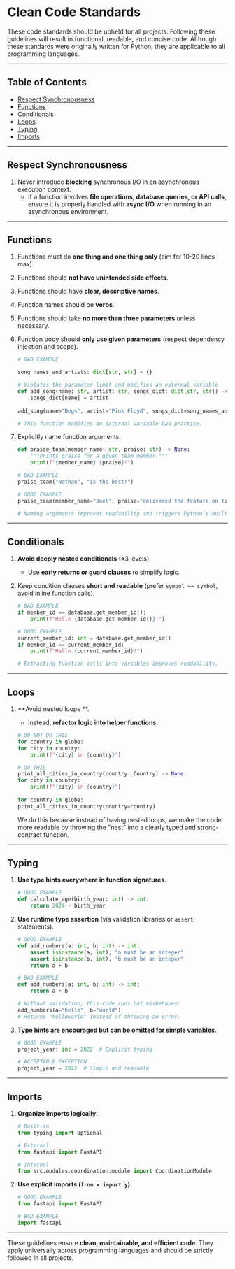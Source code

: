 # Clean Code Standards

These code standards should be upheld for all projects. Following these guidelines will result in functional, readable, and concise code. Although these standards were originally written for Python, they are applicable to all programming languages.

---

## Table of Contents
- [Respect Synchronousness](#respect-synchronousness)
- [Functions](#functions)
- [Conditionals](#conditionals)
- [Loops](#loops)
- [Typing](#typing)
- [Imports](#imports)

---

## **Respect Synchronousness**

1. Never introduce **blocking** synchronous I/O in an asynchronous execution context.  
   - If a function involves **file operations, database queries, or API calls**, ensure it is properly handled with **async I/O** when running in an asynchronous environment.

---

## **Functions**

1. Functions must do **one thing and one thing only** (aim for 10-20 lines max).  
2. Functions should **not have unintended side effects**.  
3. Functions should have **clear, descriptive names**.  
4. Function names should be **verbs**.  
5. Functions should take **no more than three parameters** unless necessary.  
6. Function body should **only use given parameters** (respect dependency injection and scope).  

    ```python
    # BAD EXAMPLE

    song_names_and_artists: dict[str, str] = {}

    # Violates the parameter limit and modifies an external variable
    def add_song(name: str, artist: str, songs_dict: dict[str, str]) -> None:
        songs_dict[name] = artist
        
    add_song(name="Dogs", artist="Pink Floyd", songs_dict=song_names_and_artists)

    # This function modifies an external variable—bad practice.
    ```

7. Explicitly name function arguments.

    ```python
    def praise_team(member_name: str, praise: str) -> None:
        """Prints praise for a given team member."""
        print(f"{member_name} {praise}!")

    # BAD EXAMPLE
    praise_team("Nathan", "is the best!")

    # GOOD EXAMPLE
    praise_team(member_name="Joel", praise="delivered the feature on time!")

    # Naming arguments improves readability and triggers Python’s built-in validation.
    ```

---

## **Conditionals**

1. **Avoid deeply nested conditionals** (≥3 levels).  
   - Use **early returns or guard clauses** to simplify logic.

2. Keep condition clauses **short and readable** (prefer `symbol == symbol`, avoid inline function calls).

    ```python
    # BAD EXAMPLE
    if member_id == database.get_member_id():
        print(f"Hello {database.get_member_id()}!")

    # GOOD EXAMPLE
    current_member_id: int = database.get_member_id()
    if member_id == current_member_id:
        print(f"Hello {current_member_id}!")

    # Extracting function calls into variables improves readability.
    ```

---

## **Loops**

1. **Avoid nested loops **.  
   - Instead, **refactor logic into helper functions**.

    ```python
    # DO NOT DO THIS
   for country in globe:
   	for city in country:
   		print(f"{city} in {country}")
   
   # DO THIS
   print_all_cities_in_country(country: Country) -> None:
   	for city in country:
   		print(f"{city} in {country}")
   		
   for country in globe:
   	print_all_cities_in_country(country=country)
    ```

   We do this because instead of having nested loops, we make the code more readable by throwing the "nest" into a clearly typed and strong-contract function.

---

## **Typing**

1. **Use type hints everywhere in function signatures**.

    ```python
    # GOOD EXAMPLE
    def calculate_age(birth_year: int) -> int:
        return 2024 - birth_year
    ```

2. **Use runtime type assertion** (via validation libraries or `assert` statements).

    ```python
    # GOOD EXAMPLE
    def add_numbers(a: int, b: int) -> int:
        assert isinstance(a, int), "a must be an integer"
        assert isinstance(b, int), "b must be an integer"
        return a + b

    # BAD EXAMPLE
    def add_numbers(a: int, b: int) -> int:
        return a + b

    # Without validation, this code runs but misbehaves:
    add_numbers(a="hello", b="world")
    # Returns "helloworld" instead of throwing an error.
    ```

3. **Type hints are encouraged but can be omitted for simple variables**.

    ```python
    # GOOD EXAMPLE
    project_year: int = 2022  # Explicit typing

    # ACCEPTABLE EXCEPTION
    project_year = 2022  # Simple and readable
    ```

---

## **Imports**

1. **Organize imports logically**.

    ```python
    # Built-in
    from typing import Optional

    # External
    from fastapi import FastAPI

    # Internal
    from src.modules.coordination.module import CoordinationModule
    ```

2. **Use explicit imports (`from x import y`)**.

    ```python
    # GOOD EXAMPLE
    from fastapi import FastAPI

    # BAD EXAMPLE
    import fastapi
    ```

---

These guidelines ensure **clean, maintainable, and efficient code**. They apply universally across programming languages and should be strictly followed in all projects.
